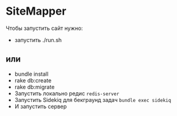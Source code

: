 # SiteMapper

Чтобы запустить сайт нужно:
- запустить ./run.sh
## или
- bundle install
- rake db:create
- rake db:migrate
- Запустить локально редис `redis-server`
- Запустить Sidekiq для бекграунд задач `bundle exec sidekiq`
- И запустить сервер

